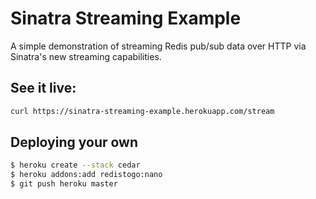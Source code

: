 # Sinatra Streaming Example

A simple demonstration of streaming Redis pub/sub data over HTTP via Sinatra's new streaming capabilities.

## See it live:

```bash
curl https://sinatra-streaming-example.herokuapp.com/stream
```

## Deploying your own

```bash
$ heroku create --stack cedar
$ heroku addons:add redistogo:nano
$ git push heroku master
```
